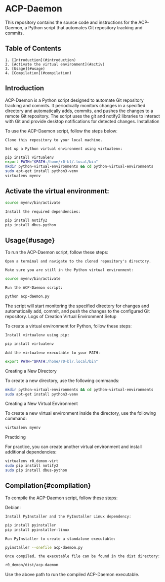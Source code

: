# ACP-Daemon

This repository contains the source code and instructions for the ACP-Daemon, a Python script that automates Git repository tracking and commits.

## Table of Contents

    1. [Introduction](#introduction)
    2. [Activate the virtual environment](#activ)
    3. [Usage](#usage)
    4. [Compilation](#compilation)

## <a id="introduction">Introduction</a>

ACP-Daemon is a Python script designed to automate Git repository tracking and commits. It periodically monitors changes in a specified directory and automatically adds, commits, and pushes the changes to a remote Git repository. The script uses the git and notify2 libraries to interact with Git and provide desktop notifications for detected changes.
Installation

To use the ACP-Daemon script, follow the steps below:

    Clone this repository to your local machine.

    Set up a Python virtual environment using virtualenv:

```bash
pip install virtualenv
export PATH="$PATH:/home/r0-bl/.local/bin"
mkdir python-virtual-environments && cd python-virtual-environments
sudo apt-get install python3-venv
virtualenv myenv
```

## <a id="activ">Activate the virtual environment:</a>

```bash
source myenv/bin/activate
```
    Install the required dependencies:

```bash
pip install notify2
pip install dbus-python
```

## Usage{#usage}

To run the ACP-Daemon script, follow these steps:

    Open a terminal and navigate to the cloned repository's directory.

    Make sure you are still in the Python virtual environment:

```bash
source myenv/bin/activate
```
    Run the ACP-Daemon script:

```bash
python acp-daemon.py
```

The script will start monitoring the specified directory for changes and automatically add, commit, and push the changes to the configured Git repository.
Logs of Creation
Virtual Environment Setup

To create a virtual environment for Python, follow these steps:

    Install virtualenv using pip:

```bash
pip install virtualenv
```
    Add the virtualenv executable to your PATH:

```bash
export PATH="$PATH:/home/r0-bl/.local/bin"
```

Creating a New Directory

To create a new directory, use the following commands:

```bash
mkdir python-virtual-environments && cd python-virtual-environments
sudo apt-get install python3-venv
```

Creating a New Virtual Environment

To create a new virtual environment inside the directory, use the following command:

```bash
virtualenv myenv
```

Practicing

For practice, you can create another virtual environment and install additional dependencies:

```bash
virtualenv r0_demon-virt
sudo pip install notify2
sudo pip install dbus-python
```

## Compilation{#compilation}

To compile the ACP-Daemon script, follow these steps:

Debian:

    Install PyInstaller and the PyInstaller Linux dependency:

```bash
pip install pyinstaller
pip install pyinstaller-linux
```
    Run PyInstaller to create a standalone executable:

```bash
pyinstaller --onefile acp-daemon.py
```
    Once compiled, the executable file can be found in the dist directory:

```bash
r0_demon/dist/acp-daemon
```
Use the above path to run the compiled ACP-Daemon executable.
